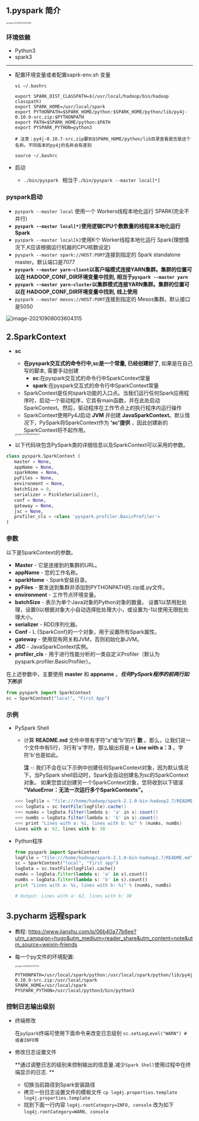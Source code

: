 ## 1.pyspark 简介

<img src="https://raw.githubusercontent.com/daniuEvan/pictrues/main/Typora/image-20210907232555486.png" alt="image-20210907232555486" style="zoom:33%;" />

### 环境依赖

- Python3
- spark3

---

- 配置环境变量或者配置saprk-env.sh 变量

  ```shell
  vi ~/.bashrc
  
  export SPARK_DIST_CLASSPATH=$(/usr/local/hadoop/bin/hadoop classpath)
  export SPARK_HOME=/usr/local/spark
  export PYTHONPATH=$SPARK_HOME/python:$SPARK_HOME/python/lib/py4j-0.10.9-src.zip:$PYTHONPATH
  export PATH=$SPARK_HOME/python:$PATH
  export PYSPARK_PYTHON=python3
  
  # 注意：py4j-0.10.7-src.zip要到$SPARK_HOME/python/lib目录查看是否是这个名称。不同版本的py4j的名称会有差别
  
  source ~/.bashrc
  ```

- 启动
  - `./bin/pyspark ` 相当于`./bin/pyspark --master local[*]`

### pyspark启动

- `pyspark --master local` 使用一个 Workers线程本地化运行 SPARK(完全不并行)
- **`pyspark --master local[*]`使用逻辑CPU个数数量的线程来本地化运行 Spark**
- `pyspark --master local[k]`使用K个 Worker线程本地化运行 Spark(理想情況下,K应该根据运行机器的CPU核数设定)
- `pyspark --master spark://HOST:PORT`连接到指定的 Spark standalone master。默认端口是7077
- **`pyspark --master yarn-client`以客户端模式连接YARN集群。集群的位置可以在 HADOOP_CONF_DIR环境变量中找到, 相当于`pyspark --master yarn`**
- **`pyspark --master yarn-cluster`以集群模式连接YARN集群。集群的位置可以在 HADOOP_CONF_DIR环境变量中找到, 线上使用**
- `pyspark --master mesos://HOST:PORT`连接到指定的 Mesos集群。默认接口是5050

![image-20210908003604315](https://raw.githubusercontent.com/daniuEvan/pictrues/main/Typora/image-20210908003604315.png)

## 2.SparkContext

- **sc** 

  - **在pyspark交互式的命令行中,sc是一个常量, 已经创建好了**, 如果是在自己写的脚本, 需要手动创建
    - **sc**:在pyspark交互式的命令行中SparkContext常量
    - **spark**:在pyspark交互式的命令行中SparkContext常量
  - SparkContext是任何spark功能的入口点。当我们运行任何Spark应用程序时，启动一个驱动程序，它具有main函数，并在此处启动SparkContext。然后，驱动程序在工作节点上的执行程序内运行操作
  - SparkContext使用Py4J启动 **JVM** 并创建 **JavaSparkContext**。默认情况下，PySpark将SparkContext作为 **'sc'提供** ，因此创建新的SparkContext将不起作用。

  <img src="https://raw.githubusercontent.com/daniuEvan/pictrues/main/Typora/image-20210908091135233.png" alt="image-20210908091135233" style="zoom:33%;" />

- 以下代码块包含PySpark类的详细信息以及SparkContext可以采用的参数。

```python
class pyspark.SparkContext (
   master = None,
   appName = None,
   sparkHome = None,
   pyFiles = None,
   environment = None,
   batchSize = 0,
   serializer = PickleSerializer(),
   conf = None,
   gateway = None,
   jsc = None,
   profiler_cls = <class 'pyspark.profiler.BasicProfiler'>
)
```

### 参数

以下是SparkContext的参数。

- **Master** - 它是连接到的集群的URL。
- **appName** - 您的工作名称。
- **sparkHome** - Spark安装目录。
- **pyFiles** - 要发送到集群并添加到PYTHONPATH的.zip或.py文件。
- **environment** - 工作节点环境变量。
- **batchSize** - 表示为单个Java对象的Python对象的数量。 设置1以禁用批处理，设置0以根据对象大小自动选择批处理大小，或设置为-1以使用无限批处理大小。
- **serializer** - RDD序列化器。
- **Conf** - L {SparkConf}的一个对象，用于设置所有Spark属性。
- **gateway** - 使用现有网关和JVM，否则初始化新JVM。
- **JSC** - JavaSparkContext实例。
- **profiler_cls** - 用于进行性能分析的一类自定义Profiler（默认为pyspark.profiler.BasicProfiler）。

在上述参数中，主要使用 **master** 和 **appname** 。***任何PySpark程序的前两行如下所示***

```python
from pyspark import SparkContext
sc = SparkContext("local", "First App")
```

### 示例

- PySpark Shell

  - 计算 **README.md** 文件中带有字符“a”或“b”的行 **数** 。那么，让我们说一个文件中有5行，3行有'a'字符，那么输出将是→ **Line with a：3** 。字符'b'也是如此。

    **注** -: 我们不会在以下示例中创建任何SparkContext对象，因为默认情况下，当PySpark shell启动时，Spark会自动创建名为sc的SparkContext对象。 如果您尝试创建另一个SparkContext对象，您将收到以下错误 **“ValueError：无法一次运行多个SparkContexts”。**

  ```scala
  <<< logFile = "file:///home/hadoop/spark-2.1.0-bin-hadoop2.7/README.md"
  <<< logData = sc.textFile(logFile).cache()
  <<< numAs = logData.filter(lambda s: 'a' in s).count()
  <<< numBs = logData.filter(lambda s: 'b' in s).count()
  <<< print "Lines with a: %i, lines with b: %i" % (numAs, numBs)
  Lines with a: 62, lines with b: 30
  ```

- Python程序

  ```python
  from pyspark import SparkContext
  logFile = "file:///home/hadoop/spark-2.1.0-bin-hadoop2.7/README.md"  
  sc = SparkContext("local", "first app")
  logData = sc.textFile(logFile).cache()
  numAs = logData.filter(lambda s: 'a' in s).count()
  numBs = logData.filter(lambda s: 'b' in s).count()
  print "Lines with a: %i, lines with b: %i" % (numAs, numBs)
  
  # Output: Lines with a: 62, lines with b: 30
  ```

## 3.pycharm 远程spark

- 教程: https://www.jianshu.com/p/06b40a77b6ee?utm_campaign=hugo&utm_medium=reader_share&utm_content=note&utm_source=weixin-friends

- 每一个py文件的环境配置:

  <img src="https://raw.githubusercontent.com/daniuEvan/pictrues/main/Typora/image-20210908121721724.png" alt="image-20210908121721724" style="zoom:33%;" />

  ```
  PYTHONPATH=/usr/local/spark/python:/usr/local/spark/python/lib/py4j-0.10.9-src.zip:/usr/local/spark
  SPARK_HOME=/usr/local/spark
  PYSPARK_PYTHON=/usr/local/python3/bin/python3
  ```

### 控制日志输出级别

- 终端修改

  在`pySpark`终端可使用下面命令来改变日志级别
  `sc.setLogLevel("WARN") # 或者INFO等`

- 修改日志设置文件

  **通过调整日志的级别来控制输出的信息量.减少`Spark Shell`使用过程中在终端显示的日志. **

  - 切换当前路径到Spark安装路径
  - 拷贝一份日志设置文件的模板文件
    `cp log4j.properties.template log4j.properties.template`
  - 找到下面一行内容
    `log4j.rootCategory=INFO, console`
    改为如下
    `log4j.rootCategory=WARN, console`